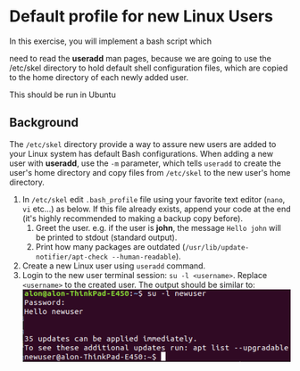 # Default profile for new Linux Users

In this exercise, you will implement a bash script which 

need to read the **useradd** man pages, because we are going to use the /etc/skel
directory to hold default shell configuration files, which are copied to the home directory of each newly added
user.

This should be run in Ubuntu 


## Background 

The `/etc/skel` directory provide a way to assure new users are added to your Linux system has default 
Bash configurations.
When adding a new user with **useradd**, use the `-m` parameter, which tells `useradd` to create the user's home directory and copy files from `/etc/skel` to the new user's home directory.

1. In `/etc/skel` edit `.bash_profile` file using your favorite text editor (`nano`, `vi` etc...) as below. If this file already exists, append your code at the end (it's highly recommended to making a backup copy before). 
   1. Greet the user. e.g. if the user is **john**, the message `Hello john` will be printed to stdout (standard output). 
   1. Print how many packages are outdated (`/usr/lib/update-notifier/apt-check --human-readable`).
2. Create a new Linux user using `useradd` command.
3. Login to the new user terminal session: `su -l <username>`. Replace `<username>` to the created user.
   The output should be similar to:
   ![userlogin](img/userlogin.png)
      